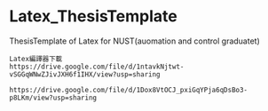 # Latex_ThesisTemplate
 ThesisTemplate of Latex for NUST(auomation and control graduatet)

	Latex編譯器下載
	https://drive.google.com/file/d/1ntavkNjtwt-vSGGqWNwZJivJXH6f1IHX/view?usp=sharing

	https://drive.google.com/file/d/1Dox8VtOCJ_pxiGqYPja6qDsBo3-p8LKm/view?usp=sharing